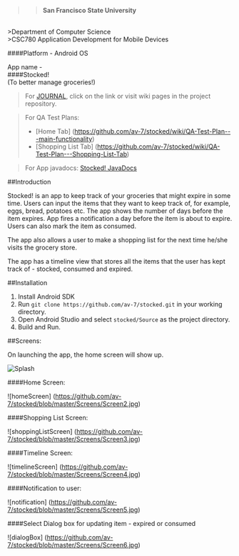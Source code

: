 >>**San Francisco State University**
<br/>
>Department of Computer Science
<br/>
>CSC780 Application Development for Mobile Devices

####Platform - Android OS

App name -
<br/>
####Stocked!
 <br/>
(To better manage groceries!)

>For [JOURNAL](https://github.com/av-7/stocked/wiki/JOURNAL), click on the link or visit wiki pages in the project repository.

>For QA Test Plans:
>- [Home Tab] (https://github.com/av-7/stocked/wiki/QA-Test-Plan---main-functionality)
>- [Shopping List Tab] (https://github.com/av-7/stocked/wiki/QA-Test-Plan---Shopping-List-Tab)

>For App javadocs: [Stocked! JavaDocs](http://ameyachhatre.com/stocked/)

##Introduction

Stocked! is an app to keep track of your groceries that might expire in some time. Users can input the items that they want to keep track of, for example, eggs, bread, potatoes etc. The app shows the number of days before the item expires. App fires a notification a day before the item is about to expire. Users can also mark the item as consumed.

The app also allows a user to make a shopping list for the next time he/she visits the grocery store. 

The app has a timeline view that stores all the items that the user has kept track of - stocked, consumed and expired.

##Installation

1. Install Android SDK
2. Run ```git clone https://github.com/av-7/stocked.git``` in your working directory.
3. Open Android Studio and select ```stocked/Source``` as the project directory.
4. Build and Run.

##Screens:

On launching the app, the home screen will show up.

![Splash](https://github.com/av-7/stocked/blob/master/Screens/Screen1.jpg)

####Home Screen:

![homeScreen] (https://github.com/av-7/stocked/blob/master/Screens/Screen2.jpg)

####Shopping List Screen:

![shoppingListScreen] (https://github.com/av-7/stocked/blob/master/Screens/Screen3.jpg)

####Timeline Screen:

![timelineScreen] (https://github.com/av-7/stocked/blob/master/Screens/Screen4.jpg)

####Notification to user:

![notification] (https://github.com/av-7/stocked/blob/master/Screens/Screen5.jpg)

####Select Dialog box for updating item - expired or consumed

![dialogBox] (https://github.com/av-7/stocked/blob/master/Screens/Screen6.jpg)

